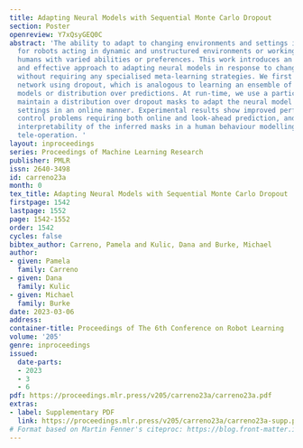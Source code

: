 ```yaml
---
title: Adapting Neural Models with Sequential Monte Carlo Dropout
section: Poster
openreview: Y7xQsyGEQ0C
abstract: 'The ability to adapt to changing environments and settings is essential
  for robots acting in dynamic and unstructured environments or working alongside
  humans with varied abilities or preferences. This work introduces an extremely simple
  and effective approach to adapting neural models in response to changing settings,
  without requiring any specialised meta-learning strategies. We first train a standard
  network using dropout, which is analogous to learning an ensemble of predictive
  models or distribution over predictions. At run-time, we use a particle filter to
  maintain a distribution over dropout masks to adapt the neural model to changing
  settings in an online manner. Experimental results show improved performance in
  control problems requiring both online and look-ahead prediction, and showcase the
  interpretability of the inferred masks in a human behaviour modelling task for drone
  tele-operation. '
layout: inproceedings
series: Proceedings of Machine Learning Research
publisher: PMLR
issn: 2640-3498
id: carreno23a
month: 0
tex_title: Adapting Neural Models with Sequential Monte Carlo Dropout
firstpage: 1542
lastpage: 1552
page: 1542-1552
order: 1542
cycles: false
bibtex_author: Carreno, Pamela and Kulic, Dana and Burke, Michael
author:
- given: Pamela
  family: Carreno
- given: Dana
  family: Kulic
- given: Michael
  family: Burke
date: 2023-03-06
address:
container-title: Proceedings of The 6th Conference on Robot Learning
volume: '205'
genre: inproceedings
issued:
  date-parts:
  - 2023
  - 3
  - 6
pdf: https://proceedings.mlr.press/v205/carreno23a/carreno23a.pdf
extras:
- label: Supplementary PDF
  link: https://proceedings.mlr.press/v205/carreno23a/carreno23a-supp.pdf
# Format based on Martin Fenner's citeproc: https://blog.front-matter.io/posts/citeproc-yaml-for-bibliographies/
---
```

